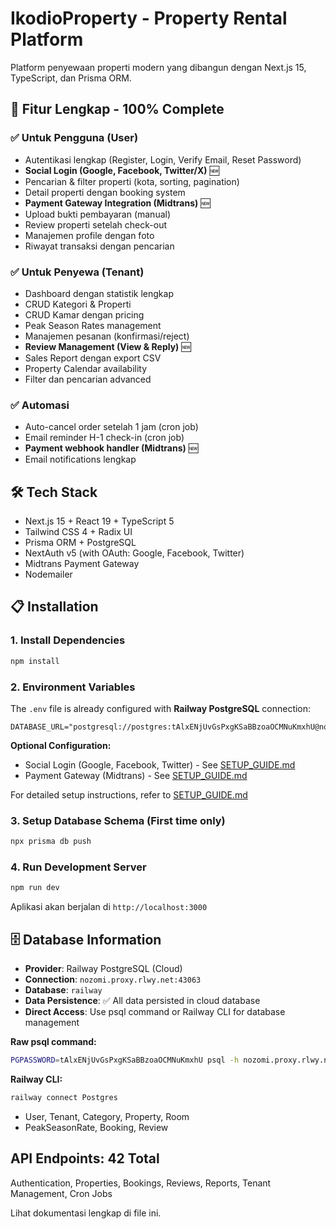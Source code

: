 # IkodioProperty - Property Rental Platform

Platform penyewaan properti modern yang dibangun dengan Next.js 15, TypeScript, dan Prisma ORM.

## 🚀 Fitur Lengkap - 100% Complete

### ✅ Untuk Pengguna (User)
- Autentikasi lengkap (Register, Login, Verify Email, Reset Password)
- **Social Login (Google, Facebook, Twitter/X)** 🆕
- Pencarian & filter properti (kota, sorting, pagination)
- Detail properti dengan booking system
- **Payment Gateway Integration (Midtrans)** 🆕
- Upload bukti pembayaran (manual)
- Review properti setelah check-out
- Manajemen profile dengan foto
- Riwayat transaksi dengan pencarian

### ✅ Untuk Penyewa (Tenant)
- Dashboard dengan statistik lengkap
- CRUD Kategori & Properti
- CRUD Kamar dengan pricing
- Peak Season Rates management
- Manajemen pesanan (konfirmasi/reject)
- **Review Management (View & Reply)** 🆕
- Sales Report dengan export CSV
- Property Calendar availability
- Filter dan pencarian advanced

### ✅ Automasi
- Auto-cancel order setelah 1 jam (cron job)
- Email reminder H-1 check-in (cron job)
- **Payment webhook handler (Midtrans)** 🆕
- Email notifications lengkap

## 🛠️ Tech Stack

- Next.js 15 + React 19 + TypeScript 5
- Tailwind CSS 4 + Radix UI
- Prisma ORM + PostgreSQL
- NextAuth v5 (with OAuth: Google, Facebook, Twitter)
- Midtrans Payment Gateway
- Nodemailer

## 📋 Installation

### 1. Install Dependencies
```bash
npm install
```

### 2. Environment Variables

The `.env` file is already configured with **Railway PostgreSQL** connection:
```env
DATABASE_URL="postgresql://postgres:tAlxENjUvGsPxgKSaBBzoaOCMNuKmxhU@nozomi.proxy.rlwy.net:43063/railway"
```

**Optional Configuration:**
- Social Login (Google, Facebook, Twitter) - See [SETUP_GUIDE.md](./SETUP_GUIDE.md)
- Payment Gateway (Midtrans) - See [SETUP_GUIDE.md](./SETUP_GUIDE.md)

For detailed setup instructions, refer to [SETUP_GUIDE.md](./SETUP_GUIDE.md)

### 3. Setup Database Schema (First time only)
```bash
npx prisma db push
```

### 4. Run Development Server
```bash
npm run dev
```

Aplikasi akan berjalan di `http://localhost:3000`

## 🗄️ Database Information

- **Provider**: Railway PostgreSQL (Cloud)
- **Connection**: `nozomi.proxy.rlwy.net:43063`
- **Database**: `railway`
- **Data Persistence**: ✅ All data persisted in cloud database
- **Direct Access**: Use psql command or Railway CLI for database management

**Raw psql command:**
```bash
PGPASSWORD=tAlxENjUvGsPxgKSaBBzoaOCMNuKmxhU psql -h nozomi.proxy.rlwy.net -U postgres -p 43063 -d railway
```

**Railway CLI:**
```bash
railway connect Postgres
```

- User, Tenant, Category, Property, Room
- PeakSeasonRate, Booking, Review

## API Endpoints: 42 Total

Authentication, Properties, Bookings, Reviews, Reports, Tenant Management, Cron Jobs

Lihat dokumentasi lengkap di file ini.
